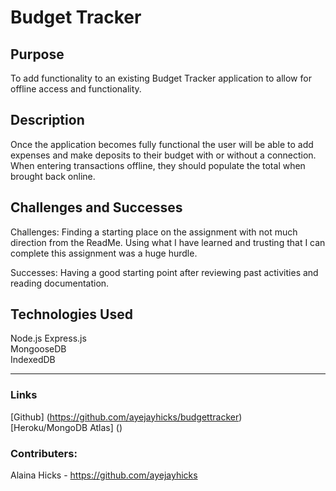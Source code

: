 # Budget Tracker
## Purpose
To add functionality to an existing Budget Tracker application to allow for offline access and functionality.

## Description
Once the application becomes fully functional the user will be able to add expenses and make deposits to their budget with or without a connection. When entering transactions offline, they should populate the total when brought back online.

## Challenges and Successes
Challenges: Finding a starting place on the assignment with not much direction from the ReadMe. Using what I have learned and trusting that I can complete this assignment was a huge hurdle.

Successes: Having a good starting point after reviewing past activities and reading documentation.

## Technologies Used
Node.js
Express.js  
MongooseDB  
IndexedDB

____
### Links
[Github] (https://github.com/ayejayhicks/budgettracker)  
[Heroku/MongoDB Atlas] ()

### Contributers:
Alaina Hicks - https://github.com/ayejayhicks